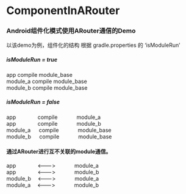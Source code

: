 # ComponentInARouter
### Android组件化模式使用ARouter通信的Demo

以该demo为例，组件化的结构 
根据 gradle.properties 的 ‘isModuleRun’  
##### isModuleRun = true      
app        compile     module_base  
module_a   compile     module_base  
module_b   compile     module_base  

##### isModuleRun = false  
app &emsp;&emsp;&emsp;&ensp; compile   &emsp;&emsp;&emsp;  module_a  
app &emsp;&emsp;&emsp;&ensp; compile   &emsp;&emsp;&emsp;  module_b  
module_a &emsp;   compile  &emsp;&emsp;&emsp;   module_base  
module_b &emsp;   compile  &emsp;&emsp;&emsp;   module_base    
  
  
#### 通过ARouter进行互不关联的module通信。  
app  &emsp;&emsp;&emsp;&ensp;    <---> &emsp;&emsp;&emsp;   module_a  
app  &emsp;&emsp;&emsp;&ensp;    <---> &emsp;&emsp;&emsp;   module_b  
module_b &emsp;<---> &emsp;&emsp;&emsp;   module_a  
module_a &emsp;<---> &emsp;&emsp;&emsp;   module_b  

